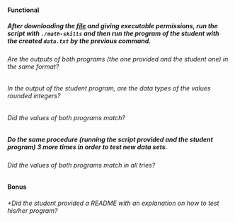 #### Functional

##### After downloading the [file](https://assets.01-edu.org/stats-projects/math-skills) and giving executable permissions, run the script with `./math-skills` and then run the program of the student with the created `data.txt` by the previous command.

###### Are the outputs of both programs (the one provided and the student one) in the same format?

###### In the output of the student program, are the data types of the values rounded integers?

###### Did the values of both programs match?

##### Do the same procedure (running the script provided and the student program) 3 more times in order to test new data sets.

###### Did the values of both programs match in all tries?

#### Bonus

###### +Did the student provided a README with an explanation on how to test his/her program?

